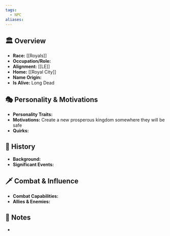 ```yaml
---
tags:
  - NPC
aliases:
---
```


## 🏛️ Overview
- **Race:** [[Royals]]
- **Occupation/Role:** 
- **Alignment:** [[LE]]
- **Home:** [[Royal City]]
- **Name Origin:** 
- **Is Alive:** Long Dead

## 🎭 Personality & Motivations
- **Personality Traits:** 
- **Motivations:** Create a new prosperous kingdom somewhere they will be safe
- **Quirks:** 

## 📜 History
- **Background:** 
- **Significant Events:** 

## 🗡️ Combat & Influence
- **Combat Capabilities:** 
- **Allies & Enemies:** 

## 📜 Notes
- 
